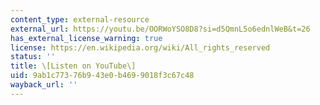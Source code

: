 ```yaml
---
content_type: external-resource
external_url: https://youtu.be/OORWoYSO8D8?si=d5QmnL5o6ednlWeB&t=26
has_external_license_warning: true
license: https://en.wikipedia.org/wiki/All_rights_reserved
status: ''
title: \[Listen on YouTube\]
uid: 9ab1c773-76b9-43e0-b469-9018f3c67c48
wayback_url: ''
---
```

